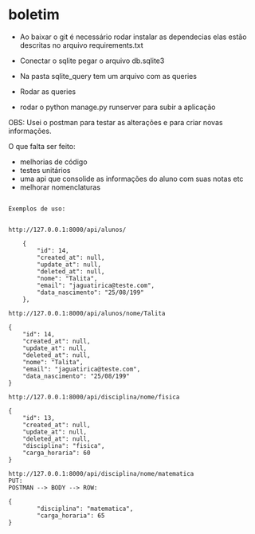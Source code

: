 # boletim


- Ao baixar o git é necessário rodar instalar as dependecias elas estão descritas no arquivo requirements.txt

- Conectar o sqlite pegar o arquivo db.sqlite3 
- Na pasta sqlite_query tem um arquivo com as queries
- Rodar as queries

- rodar o python manage.py runserver para subir a aplicação



OBS:
  Usei o postman para testar as alterações e para criar novas informações. 

  O que falta ser feito:
  - melhorias de código
  - testes unitários
  - uma api que consolide as informações do aluno com suas notas etc
  - melhorar nomenclaturas 



```

Exemplos de uso:


http://127.0.0.1:8000/api/alunos/

    {
        "id": 14,
        "created_at": null,
        "update_at": null,
        "deleted_at": null,
        "nome": "Talita",
        "email": "jaguatirica@teste.com",
        "data_nascimento": "25/08/199"
    },

http://127.0.0.1:8000/api/alunos/nome/Talita

{
    "id": 14,
    "created_at": null,
    "update_at": null,
    "deleted_at": null,
    "nome": "Talita",
    "email": "jaguatirica@teste.com",
    "data_nascimento": "25/08/199"
}

http://127.0.0.1:8000/api/disciplina/nome/fisica

{
    "id": 13,
    "created_at": null,
    "update_at": null,
    "deleted_at": null,
    "disciplina": "fisica",
    "carga_horaria": 60
}

http://127.0.0.1:8000/api/disciplina/nome/matematica
PUT:
POSTMAN --> BODY --> ROW:

{
        "disciplina": "matematica",
        "carga_horaria": 65
}






